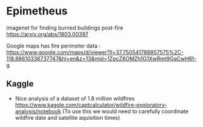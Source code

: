 # Epimetheus

imagenet for finding burned buildings post-fire
https://arxiv.org/abs/1803.00397

Google maps has fire perimeter data :
https://www.google.com/maps/d/viewer?ll=37.750541788857575%2C-118.88610336737747&hl=en&z=13&mid=1ZpcZ8OMZh1G1XwRmt9GaCwH6f-g

## Kaggle
- Nice analysis of a dataset of 1.8 million wildfires https://www.kaggle.com/captcalculator/wildfire-exploratory-analysis/notebook (To use this we would need to carefully coordinate wildfire date and satellite aquisition times)




